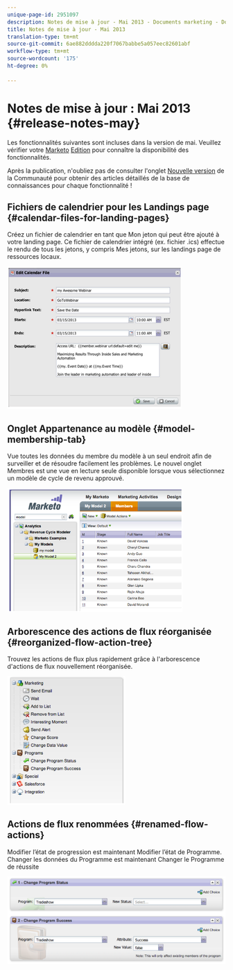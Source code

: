 ```yaml
---
unique-page-id: 2951097
description: Notes de mise à jour - Mai 2013 - Documents marketing - Documentation du produit
title: Notes de mise à jour - Mai 2013
translation-type: tm+mt
source-git-commit: 6ae882dddda220f7067babbe5a057eec82601abf
workflow-type: tm+mt
source-wordcount: '175'
ht-degree: 0%

---
```



# Notes de mise à jour : Mai 2013 {#release-notes-may}

Les fonctionnalités suivantes sont incluses dans la version de mai. Veuillez vérifier votre [Marketo](https://docs.marketo.com/display/docs/assets/pricing.php) [Edition](https://docs.marketo.com/display/docs/assets/pricing.php) pour connaître la disponibilité des fonctionnalités.

Après la publication, n&#39;oubliez pas de consulter l&#39;onglet [Nouvelle version](release-notes-december-2013.md) de la Communauté pour obtenir des articles détaillés de la base de connaissances pour chaque fonctionnalité !

## Fichiers de calendrier pour les Landings page {#calendar-files-for-landing-pages}

Créez un fichier de calendrier en tant que Mon jeton qui peut être ajouté à votre landing page. Ce fichier de calendrier intégré (ex. fichier .ics) effectue le rendu de tous les jetons, y compris Mes jetons, sur les landings page de ressources locaux.

![](assets/image2014-9-22-16-3a3-3a18.png)

## Onglet Appartenance au modèle {#model-membership-tab}

Vue toutes les données du membre du modèle à un seul endroit afin de surveiller et de résoudre facilement les problèmes. Le nouvel onglet Membres est une vue en lecture seule disponible lorsque vous sélectionnez un modèle de cycle de revenu approuvé.

![](assets/image2014-9-22-16-3a3-3a33.png)

## Arborescence des actions de flux réorganisée {#reorganized-flow-action-tree}

Trouvez les actions de flux plus rapidement grâce à l&#39;arborescence d&#39;actions de flux nouvellement réorganisée.

![](assets/image2014-9-22-16-3a3-3a58.png)

## Actions de flux renommées {#renamed-flow-actions}

Modifier l’état de progression est maintenant Modifier l’état de Programme. Changer les données du Programme est maintenant Changer le Programme de réussite

![](assets/image2014-9-22-16-3a4-3a17.png)

